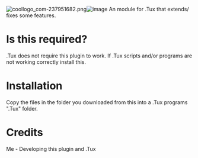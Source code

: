 <img src="https://static.wixstatic.com/media/be5a03_c16abf2bd6e14d0f80d1f1f27e20e69c~mv2.png/v1/fill/w_108,h_40,al_c,q_85,usm_0.66_1.00_0.01/coollogo_com-237951682.webp" alt="coollogo_com-237951682.png"/>![image](https://user-images.githubusercontent.com/65312637/117814040-d0229100-b231-11eb-98dc-e9a51c35d5d7.png)
An module for .Tux that extends/ fixes some features.


# Is this required?
.Tux does not require this plugin to work. If .Tux scripts and/or programs are not working correctly install this.

# Installation
Copy the files in the folder you downloaded from this into a .Tux programs ".Tux" folder.


# Credits

Me - Developing this plugin and .Tux
